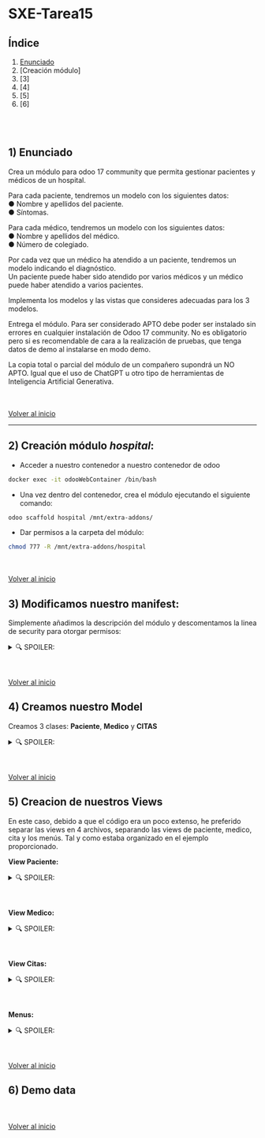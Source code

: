 # SXE-Tarea15

## Índice  
1. [Enunciado](#1-enunciado)  
2. [Creación módulo]
3. [3]
4. [4]
5. [5]
6. [6]  

<br></br>
## 1) Enunciado  

Crea un módulo para odoo 17 community que permita gestionar pacientes y médicos de un hospital.  

Para cada paciente, tendremos un modelo con los siguientes datos:  
● Nombre y apellidos del paciente.  
● Síntomas.  

Para cada médico, tendremos un modelo con los siguientes datos:  
● Nombre y apellidos del médico.  
● Número de colegiado.  

Por cada vez que un médico ha atendido a un paciente, tendremos un modelo indicando el diagnóstico.  
Un paciente puede haber sido atendido por varios médicos y un médico puede haber atendido a varios pacientes.  

Implementa los modelos y las vistas que consideres adecuadas para los 3 modelos.  

Entrega el módulo. Para ser considerado APTO debe poder ser instalado sin errores en cualquier instalación de Odoo 17 community. No es obligatorio pero si es recomendable de cara a la realización de pruebas, que tenga datos de demo al instalarse en modo demo.  

La copia total o parcial del módulo de un compañero supondrá un NO APTO. Igual que el uso de ChatGPT u otro tipo de herramientas de Inteligencia Artificial Generativa.  

<br></br>
[Volver al inicio](#índice) 

-------------------------------
## 2) Creación módulo *hospital*:
* Acceder a nuestro contenedor a nuestro contenedor de odoo
```bash
docker exec -it odooWebContainer /bin/bash
```

* Una vez dentro del contenedor, crea el módulo ejecutando el siguiente comando:
```bash
odoo scaffold hospital /mnt/extra-addons/
```

* Dar permisos a la carpeta del módulo:
```bash
chmod 777 -R /mnt/extra-addons/hospital
```

<br></br>
[Volver al inicio](#índice) 

## 3) Modificamos nuestro manifest:
Simplemente añadimos la descripción del módulo y descomentamos la linea de security para otorgar permisos:
<details><summary>🔍 SPOILER:</summary>  

```bash
# -*- coding: utf-8 -*-
{
    'name': "hospital",

    'summary': "módulo para odoo 17 community que permita gestionar pacientes y médicos de un hospital.",

    'description': """
Este módulo nos permitirá gestionar pacientes y médicos en un hospital

Para cada paciente, tendremos un modelo con los siguientes datos:
● Nombre y apellidos del paciente.
● Síntomas.

Para cada médico, tendremos un modelo con los siguientes datos:
● Nombre y apellidos del médico.
● Número de colegiado.

Por cada vez que un médico ha atendido a un paciente, tendremos un modelo indicando el diagnóstico.
Un paciente puede haber sido atendido por varios médicos y un médico puede haber atendido a varios pacientes.


    """,

    'author': "Adrián Abeijón Carbajo",
    'website': "https://www.yourcompany.com",

    # Categories can be used to filter modules in modules listing
    # Check https://github.com/odoo/odoo/blob/15.0/odoo/addons/base/data/ir_module_category_data.xml
    # for the full list
    'category': 'Uncategorized',
    'version': '0.1',

    # any module necessary for this one to work correctly
    'depends': ['base'],

    # always loaded
    'data': [
        'security/ir.model.access.csv',
        'views/citas.xml',
        "views/paciente.xml",
        "views/medico.xml",
        "views/menu.xml",
        'views/templates.xml',
    ],
    # only loaded in demonstration mode
    'demo': [
        'demo/demo.xml',
    ],
}
```
</details>

<br></br>
[Volver al inicio](#índice) 

## 4) Creamos nuestro Model
Creamos 3 clases: **Paciente**, **Medico** y **CITAS**

<details><summary>🔍 SPOILER:</summary>  
    
```bash
from odoo import models, fields, api

class Paciente(models.Model):
    _name = 'hospital.paciente'
    _description = 'Paciente del hospital'

    name = fields.Char(string='Nombre', required=True)
    apellidos = fields.Char(string="Apellidos", required=True)
    sintomas = fields.Text(string='Síntomas')
    citas_ids = fields.One2many('hospital.citas', 'paciente_id', string='Citas')

class Medico(models.Model):
    _name = 'hospital.medico'
    _description = 'Médico del hospital'

    name = fields.Char(string='Nombre', required=True)
    apellidos = fields.Char(string="Apellidos", required=True)
    numero_colegiado = fields.Integer(string="Número de Colegiado", required=True)
    citas_ids = fields.One2many('hospital.citas', 'medico_id', string='Citas')

#Por cada vez que un médico ha atendido a un paciente, tendremos un modelo indicando el diagnóstico.
#Un paciente puede haber sido atendido por varios médicos y un médico puede haber atendido a varios pacientes.

class Citas(models.Model):
    _name = 'hospital.citas'
    _description = 'Cita de atención médica'

    paciente_id = fields.Many2one('hospital.paciente', string='Paciente', required=True)
    medico_id = fields.Many2one('hospital.medico', string='Médico', required=True)
    diagnostico = fields.Text(string='Diagnóstico', required=True)
```
</details>

<br></br>
[Volver al inicio](#índice) 

## 5) Creacion de nuestros Views
En este caso, debido a que el código era un poco extenso, he preferido separar las views en 4 archivos, separando las views de paciente, medico, cita y los menús. Tal y como estaba organizado en el ejemplo proporcionado.

**View Paciente:**

<details><summary>🔍 SPOILER:</summary>  

```bash
<odoo>
    <data>
        <!-- Vistas Paciente Tree -->
        <record id="view_paciente_tree" model="ir.ui.view">
            <field name="name">hospital.paciente.tree</field>
            <field name="model">hospital.paciente</field>
            <field name="arch" type="xml">
                <tree string="Pacientes">
                    <field name="name"/>
                    <field name="apellidos"/>
                    <field name="sintomas"/>
                </tree>
            </field>
        </record>

        <!-- Vistas Paciente form -->
        <record id="view_paciente_form" model="ir.ui.view">
            <field name="name">hospital.paciente.form</field>
            <field name="model">hospital.paciente</field>
            <field name="arch" type="xml">
                <form string="Paciente">
                    <sheet>
                        <group>
                            <field name="name"/>
                            <field name="apellidos"/>
                            <field name="sintomas"/>
                        </group>
                        <notebook><!-- Esto nos permite mostrar los estudiantes debajo en una pestaña-->
                            <page string="Citas">
                                <field name="citas_ids">
                                    <tree string="Citas">
                                        <field name="medico_id"/>
                                        <field name="diagnostico"/>
                                    </tree>
                            </field>
                        </page>
                </notebook>
                </sheet>
                </form>
            </field>
        </record>
    </data>
</odoo>
```

</details>
<br></br>

**View Medico:**

<details><summary>🔍 SPOILER:</summary>  

```bash
<odoo>
    <data>
        <!-- Vistas para Medico -->
        <record id="view_medico_tree" model="ir.ui.view">
            <field name="name">hospital.medico.tree</field>
            <field name="model">hospital.medico</field>
            <field name="arch" type="xml">
                <tree string="Médicos">
                    <field name="name"/>
                    <field name="apellidos"/>
                    <field name="numero_colegiado"/>
                </tree>
            </field>
        </record>

        <record id="view_medico_form" model="ir.ui.view">
            <field name="name">hospital.medico.form</field>
            <field name="model">hospital.medico</field>
            <field name="arch" type="xml">
                <form string="Médico">
                    <sheet>
                        <group>
                            <field name="name"/>
                            <field name="apellidos"/>
                            <field name="numero_colegiado"/>
                        </group>
                        <notebook><!-- Esto nos permite mostrar los estudiantes debajo en una pestaña-->
                            <page string="Citas">
                                <field name="citas_ids">
                                    <tree string="Citas">
                                        <field name="paciente_id"/>
                                        <field name="diagnostico"/>
                                    </tree>
                                </field>
                            </page>
                        </notebook>
                    </sheet>
                </form>
            </field>
        </record>

    </data>
</odoo>
```

</details>
<br></br>

**View Citas:**

<details><summary>🔍 SPOILER:</summary>  

```bash
<odoo>
    <data>
        <!-- Vistas para Citas -->
        <record id="view_citas_tree" model="ir.ui.view">
            <field name="name">hospital.citas.tree</field>
            <field name="model">hospital.citas</field>
            <field name="arch" type="xml">
                <tree string="Citas">
                    <field name="paciente_id"/>
                    <field name="medico_id"/>
                    <field name="diagnostico"/>
                </tree>
            </field>
        </record>

        <record id="view_citas_form" model="ir.ui.view">
            <field name="name">hospital.citas.form</field>
            <field name="model">hospital.citas</field>
            <field name="arch" type="xml">
                <form string="Cita">
                    <sheet>
                        <group>
                            <field name="paciente_id"/>
                            <field name="medico_id"/>
                        </group>
                        <group>
                            <field name="diagnostico"/>
                        </group>
                    </sheet>
                </form>
            </field>
        </record>
    </data>
</odoo>
```

</details>
<br></br>

**Menus:**

<details><summary>🔍 SPOILER:</summary>  

```bash
<odoo>
    <data>
        <!-- Acciones -->
        <record id="action_pacientes" model="ir.actions.act_window">
            <field name="name">Pacientes</field>
            <field name="res_model">hospital.paciente</field>
            <field name="view_mode">tree,form</field>
        </record>

        <record id="action_medicos" model="ir.actions.act_window">
            <field name="name">Médicos</field>
            <field name="res_model">hospital.medico</field>
            <field name="view_mode">tree,form</field>
        </record>

        <record id="action_citas" model="ir.actions.act_window">
            <field name="name">Citas</field>
            <field name="res_model">hospital.citas</field>
            <field name="view_mode">tree,form</field>
        </record>

        <!-- Menú -->
        <menuitem id="hospital_menu" name="Hospital"/>
        <menuitem id="menu_hospital_pacientes" name="Pacientes" parent="hospital_menu" action="action_pacientes"/>
        <menuitem id="menu_hospital_medicos" name="Médicos" parent="hospital_menu" action="action_medicos"/>
        <menuitem id="menu_hospital_citas" name="Citas" parent="hospital_menu" action="action_citas"/>
    </data>
</odoo>
```

</details>




<br></br>
[Volver al inicio](#índice) 

## 6)  Demo data


<br></br>
[Volver al inicio](#índice) 















